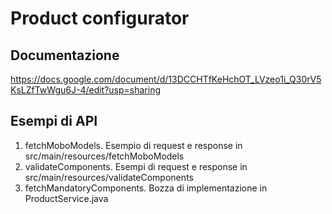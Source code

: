# Product configurator

## Documentazione
https://docs.google.com/document/d/13DCCHTfKeHchOT_LVzeo1i_Q30rV5KsLZfTwWgu6J-4/edit?usp=sharing

## Esempi di API

1) fetchMoboModels. Esempio di request e response in src/main/resources/fetchMoboModels
2) validateComponents. Esempi di request e response in src/main/resources/validateComponents
3) fetchMandatoryComponents. Bozza di implementazione in ProductService.java
